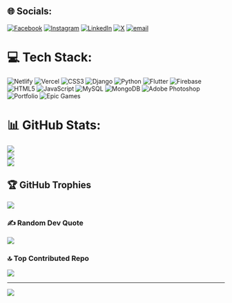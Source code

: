 

## 🌐 Socials:
[![Facebook](https://img.shields.io/badge/Facebook-%231877F2.svg?logo=Facebook&logoColor=white)](https://facebook.com/souvik.das.ue6egst) [![Instagram](https://img.shields.io/badge/Instagram-%23E4405F.svg?logo=Instagram&logoColor=white)](https://instagram.com/__souvik_das) [![LinkedIn](https://img.shields.io/badge/LinkedIn-%230077B5.svg?logo=linkedin&logoColor=white)](https://linkedin.com/in/souvik-das-801b272ba/) [![X](https://img.shields.io/badge/X-black.svg?logo=X&logoColor=white)](https://x.com/SouvikD88583820) [![email](https://img.shields.io/badge/Email-D14836?logo=gmail&logoColor=white)](mailto:dsouvik479@gmail.com) 

# 💻 Tech Stack:
![Netlify](https://img.shields.io/badge/netlify-%23000000.svg?style=for-the-badge&logo=netlify&logoColor=#00C7B7) ![Vercel](https://img.shields.io/badge/vercel-%23000000.svg?style=for-the-badge&logo=vercel&logoColor=white) ![CSS3](https://img.shields.io/badge/css3-%231572B6.svg?style=for-the-badge&logo=css3&logoColor=white) ![Django](https://img.shields.io/badge/django-%23092E20.svg?style=for-the-badge&logo=django&logoColor=white) ![Python](https://img.shields.io/badge/python-3670A0?style=for-the-badge&logo=python&logoColor=ffdd54) ![Flutter](https://img.shields.io/badge/Flutter-%2302569B.svg?style=for-the-badge&logo=Flutter&logoColor=white) ![Firebase](https://img.shields.io/badge/firebase-%23039BE5.svg?style=for-the-badge&logo=firebase) ![HTML5](https://img.shields.io/badge/html5-%23E34F26.svg?style=for-the-badge&logo=html5&logoColor=white) ![JavaScript](https://img.shields.io/badge/javascript-%23323330.svg?style=for-the-badge&logo=javascript&logoColor=%23F7DF1E) ![MySQL](https://img.shields.io/badge/mysql-4479A1.svg?style=for-the-badge&logo=mysql&logoColor=white) ![MongoDB](https://img.shields.io/badge/MongoDB-%234ea94b.svg?style=for-the-badge&logo=mongodb&logoColor=white) ![Adobe Photoshop](https://img.shields.io/badge/adobe%20photoshop-%2331A8FF.svg?style=for-the-badge&logo=adobe%20photoshop&logoColor=white) ![Portfolio](https://img.shields.io/badge/Portfolio-%23000000.svg?style=for-the-badge&logo=firefox&logoColor=#FF7139) ![Epic Games](https://img.shields.io/badge/epicgames-%23313131.svg?style=for-the-badge&logo=epicgames&logoColor=white)
# 📊 GitHub Stats:
![](https://github-readme-stats.vercel.app/api?username=Coderzone23&theme=shadow_green&hide_border=false&include_all_commits=false&count_private=false)<br/>
![](https://nirzak-streak-stats.vercel.app/?user=Coderzone23&theme=shadow_green&hide_border=false)<br/>
![](https://github-readme-stats.vercel.app/api/top-langs/?username=Coderzone23&theme=shadow_green&hide_border=false&include_all_commits=false&count_private=false&layout=compact)

## 🏆 GitHub Trophies
![](https://github-profile-trophy.vercel.app/?username=Coderzone23&theme=radical&no-frame=false&no-bg=true&margin-w=4)

### ✍️ Random Dev Quote
![](https://quotes-github-readme.vercel.app/api?type=horizontal&theme=radical)

### 🔝 Top Contributed Repo
![](https://github-contributor-stats.vercel.app/api?username=Coderzone23&limit=5&theme=dark&combine_all_yearly_contributions=true)

---
[![](https://visitcount.itsvg.in/api?id=Coderzone23&icon=0&color=0)](https://visitcount.itsvg.in)

<!-- Proudly created with GPRM ( https://gprm.itsvg.in ) -->
